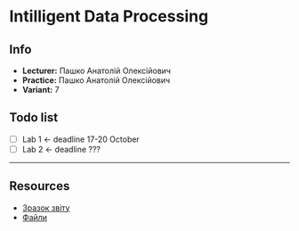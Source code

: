 # Intilligent Data Processing


## Info
- **Lecturer:** Пашко Анатолій Олексійович
- **Practice:** Пашко Анатолій Олексійович
- **Variant:** 7

## Todo list

- [ ] Lab 1  <- deadline 17-20 October
- [ ] Lab 2  <- deadline ???

---

## Resources
- [Зразок звіту](https://t.me/importanttk/64)
- [Файли](https://t.me/importanttk/66)

